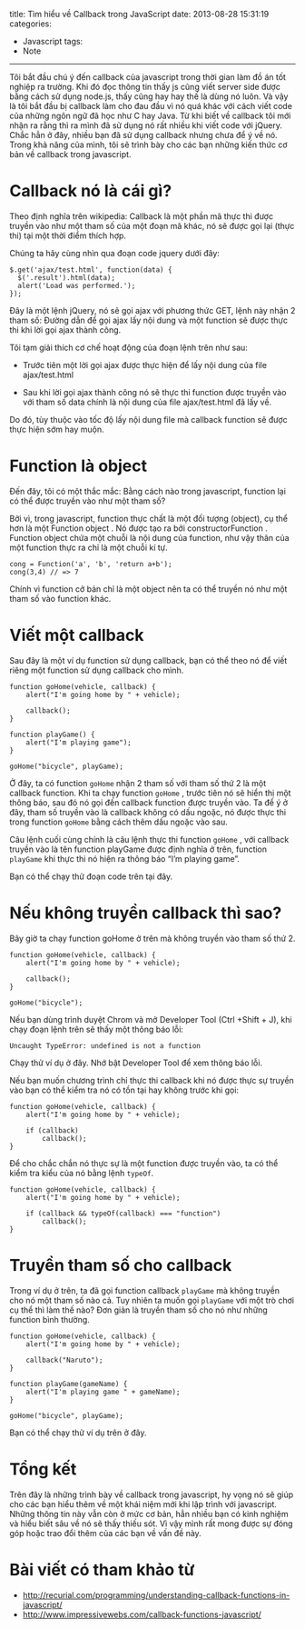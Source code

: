 title: Tìm hiểu về Callback trong JavaScript
date: 2013-08-28 15:31:19
categories:
  - Javascript
tags:
  - Note
---

Tôi bắt đầu chú ý đến callback của javascript trong thời gian làm đồ án tốt nghiệp ra trường. Khi đó đọc thông tin thấy js cũng viết server side được bằng cách sử dụng node.js, thấy cũng hay hay thế là dùng nó luôn. Và vậy là tôi bắt đầu bị callback làm cho đau đầu vì nó quá khác với cách viết code của những ngôn ngữ đã học như C hay Java. Từ khi biết về callback tôi mới nhận ra rằng thì ra mình đã sử dụng nó rất nhiều khi viết code với jQuery. Chắc hẳn ở đây, nhiều bạn đã sử dụng callback nhưng chưa để ý về nó. Trong khả năng của mình, tôi sẽ trình bày cho các bạn những kiến thức cơ bản về callback trong javascript.

<!--more-->

# Callback nó là cái gì?

Theo định nghĩa trên wikipedia: Callback là một phần mã thực thi được truyền vào như một tham số của một đoạn mã khác, nó sẽ được gọi lại (thực thi) tại một thời điểm thích hợp.

Chúng ta hãy cùng nhìn qua đoạn code jquery dưới đây:

```
$.get('ajax/test.html', function(data) {
  $('.result').html(data);
  alert('Load was performed.');
});
```

Đây là một lệnh jQuery, nó sẽ gọi ajax với phương thức GET, lệnh này nhận 2 tham số: Đường dẫn để gọi ajax lấy nội dung và một function sẽ được thực thi khi lời gọi ajax thành công.

Tôi tạm giải thích cơ chế hoạt động của đoạn lệnh trên như sau:

- Trước tiên một lời gọi ajax được thực hiện để lấy nội dung của file ajax/test.html

- Sau khi lời gọi ajax thành công nó sẽ thực thi function được truyền vào với tham số data  chính là nội dung của file ajax/test.html đã lấy về.

Do đó, tùy thuộc vào tốc độ lấy nội dung file  mà callback function sẽ được thực hiện sớm hay muộn.

# Function là object

Đến đây, tôi có một thắc mắc: Bằng cách nào trong  javascript, function lại có thể được truyền vào như một tham số?

Bởi vì, trong javascript, function thực chất là một đối tượng (object), cụ thể hơn là một Function object . Nó được tạo ra bởi constructorFunction . Function object chứa một chuỗi là nội dung của function, như vậy thân của một function thực ra chỉ là một chuỗi kí tự.

```
cong = Function('a', 'b', 'return a+b');
cong(3,4) // => 7
```

Chính vì function cở bản chỉ là một object nên ta có thể truyền nó như một tham số vào function khác.

# Viết một callback

Sau đây là một ví dụ function sử dụng callback, bạn có thể theo nó để viết riêng một function sử dụng callback cho mình.

```
function goHome(vehicle, callback) {
    alert("I'm going home by " + vehicle);

    callback();
}

function playGame() {
    alert("I'm playing game");
}

goHome("bicycle", playGame);
```

Ở đây, ta có function `goHome`  nhận 2 tham số với tham số thứ 2 là một callback function. Khi ta chạy function `goHome` , trước tiên nó sẽ hiển thị một thông báo, sau đó nó gọi đến callback function được truyền vào. Ta để ý ở đây, tham số truyền vào là callback  không có dấu ngoặc, nó được thực thi trong function `goHome`  bằng cách thêm dấu ngoặc vào sau.

Câu lệnh cuối cùng chính là câu lệnh thực thi function `goHome` , với callback truyền vào là tên function playGame  được định nghĩa ở trên, function `playGame`  khi thực thi nó hiện ra thông báo “I’m playing game”.

Bạn có thể chạy thử đoạn code trên tại đây.

# Nếu không truyền callback thì sao?

Bây giờ ta chạy function goHome  ở trên mà không truyền vào tham số thứ 2.

```
function goHome(vehicle, callback) {
    alert("I'm going home by " + vehicle);

    callback();
}

goHome("bicycle");
```

Nếu bạn dùng trình duyệt Chrom và mở Developer Tool (Ctrl +Shift + J), khi chạy đoạn lệnh trên sẽ thấy một thông báo lỗi:

```
Uncaught TypeError: undefined is not a function
```

Chạy thử ví dụ ở đây. Nhớ bật Developer Tool để xem thông báo lỗi.

Nếu bạn muốn chương trình chỉ thực thi callback khi nó được thực sự truyền vào bạn có thể kiểm tra nó có tồn tại hay không trước khi gọi:

```
function goHome(vehicle, callback) {
    alert("I'm going home by " + vehicle);

    if (callback)
        callback();
}
```

Để cho chắc chắn nó thực sự là một function được truyền vào, ta có thể kiểm tra kiểu của nó bằng lệnh `typeOf`.

```
function goHome(vehicle, callback) {
    alert("I'm going home by " + vehicle);

    if (callback && typeOf(callback) === "function")
        callback();
}
```

# Truyền tham số cho callback

Trong ví dụ ở trên, ta đã gọi function callback `playGame` mà không truyền cho nó một tham số nào cả. Tuy nhiên ta muốn gọi `playGame` với một trò chơi cụ thể thì làm thế nào? Đơn giản là truyền tham số cho nó như những function bình thường.

```
function goHome(vehicle, callback) {
    alert("I'm going home by " + vehicle);

    callback("Naruto");
}

function playGame(gameName) {
    alert("I'm playing game " + gameName);
}

goHome("bicycle", playGame);
```

Bạn có thể chạy thử ví dụ trên ở đây.

# Tổng kết

Trên đây là những trình bày về callback trong javascript, hy vọng nó sẽ giúp cho các bạn hiểu thêm về một khái niệm mới khi lập trình với javascript. Những thông tin này vẫn còn ở mức cơ bản, hẳn nhiều bạn có kinh nghiệm và hiểu biết sâu về nó sẽ thấy thiếu sót. Vì vậy mình rất mong được sự đóng góp hoặc trao đổi thêm của các bạn về vấn đề này.

# Bài viết có tham khảo từ

- http://recurial.com/programming/understanding-callback-functions-in-javascript/
- http://www.impressivewebs.com/callback-functions-javascript/